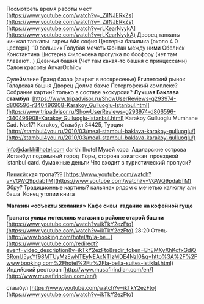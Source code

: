 


Посмотреть время работы мест  
[https://www.youtube.com/watch?v=_ZiINJERkZs](https://www.youtube.com/watch?v=_ZiINJERkZs)
[https://www.youtube.com/watch?v=rLKearNvykA](https://www.youtube.com/watch?v=rLKearNvykA)
Дворец тапкапы
кинжал тапкапы 
гарем
Айо софия
Цестерна базилика
(около 4 0 цестерн) 
10 больших
Голубая мечеть
Фонтан между ними
Обелиск Константина
Цистерна Филоксена
прогулка по босфору (чет там плавают…)
Девичья башня (Чет там какая-то башня с принцессами)
Салон красоты AnvarOchilov 

Сулеймание
Гранд базар (закрыт в воскресенье)
Египетский рынок 
Галадская башня
Дворец Долма бахче
Петергофский комплекс?
Собрание картин?
только в составе экскурсии?
**Лучшая Баклава стамбул** 
[https://www.tripadvisor.ru/ShowUserReviews-g293974-d806596-r340496908-Karakoy_Gulluoglu-Istanbul.html](https://www.tripadvisor.ru/ShowUserReviews-g293974-d806596-r340496908-Karakoy_Gulluoglu-Istanbul.html)
Karakoy Gulluoglu
Mumhane Cad. No:171 Karakoy, Стамбул 34425, Турция
[http://stambul4you.ru/2010/03/meal-stambul-baklava-karakoy-gulluoglu/](http://stambul4you.ru/2010/03/meal-stambul-baklava-karakoy-gulluoglu/)

[info@darkhillhotel.com](mailto:info@darkhillhotel.com)
darkhillhotel
Музей хора 
Адаларские острова
Истанбул подземный город 
Горы, сторона азиатская 
проездной istanbul card. бумажные деньги
Что входит в туристический пропуск?

Ликикйская тропа???
[https://www.youtube.com/watch?v=VGWQ9pdabTM](https://www.youtube.com/watch?v=VGWQ9pdabTM)
Эбру? Традиционные картины?
кальянах рядом с мечетью калюглу али баша 
Конец утопии книга

**Магазин «объекты желания»**
**Кафе сивы** 
**гадание на кофейной гуще** 

**Гранаты улица истекляль магазин в районе старой башни** 
[https://www.youtube.com/watch?v=ikTkY2ezFto](https://www.youtube.com/watch?v=ikTkY2ezFto)
28:20
Отель [http://www.booking.com/hotel/tr/la-be...](https://www.youtube.com/redirect?event=video_description&v=ikTkY2ezFto&redir_token=EhEMXyXhKdfxGdiQ3RonU5ycYf98MTUyMzEwNTEyNEAxNTIzMDE4NzI0&q=http%3A%2F%2Fwww.booking.com%2Fhotel%2Ftr%2Fla-bella-suites-istiklal.html)
Индийский ресторан [http://www.musafirindian.com/en/](http://www.musafirindian.com/en/)
  
стамбул
[https://www.youtube.com/watch?v=ikTkY2ezFto](https://www.youtube.com/watch?v=ikTkY2ezFto)